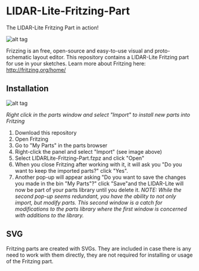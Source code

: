LIDAR-Lite-Fritzing-Part
========================

The LIDAR-Lite Fritzing Part in action!

![alt tag](http://pulsedlight3d.com/pl3d/wp-content/uploads/2014/10/LIDAR-Lite-Fritzing-Part-Screenshot.png)

Frizzing is an free, open-source and easy-to-use visual and proto-schematic layout editor. This repository contains a LIDAR-Lite Fritzing part for use in your sketches. Learn more about Fritzing here: http://fritzing.org/home/


## Installation

![alt tag](http://pulsedlight3d.com/pl3d/wp-content/uploads/2014/10/Install-Fritzing-Part.png)

_Right click in the parts window and select "Import" to install new parts into Fritzing_

1. Download this repository
2. Open Fritzing
3. Go to "My Parts" in the parts browser
4. Right-click the panel and select "Import" (see image above) 
5. Select LIDARLite-Fritzing-Part.fzpz and click "Open"
6. When you close Fritzing after working with it, it will ask you "Do you want to keep the imported parts?" click "Yes". 
7. Another pop-up will appear asking "Do you want to save the changes you made in the bin "My Parts"?" click "Save"and the LIDAR-Lite will now be part of your parts library until you delete it. _NOTE: While the second pop-up seems redundant, you have the ability to not only import, but modify parts. This second window is a catch for modifications to the parts library where the first window is concerned with additions to the library._




## SVG

Fritzing parts are created with SVGs. They are included in case there is any need to work with them directly, they are not required for installing or usage of the Fritzing part. 
